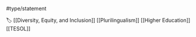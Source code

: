 #type/statement 

🏷 [[Diversity, Equity, and Inclusion]] [[Plurilingualism]] [[Higher Education]] [[TESOL]]
